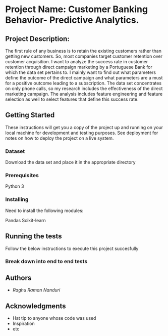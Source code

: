 # Project Name: Customer Banking Behavior- Predictive Analytics.

## Project Description: 

The first rule of any business is to retain the existing customers rather than getting new customers. So, most companies target customer retention over customer acquisition. I want to analyze the success rate in customer retention through direct campaign marketing by a Portuguese Bank for which the data set pertains to. I mainly want to find out what parameters define the outcome of the direct campaign and what parameters are a must for a positive outcome leading to a subscription. The data set concentrates on only phone calls, so my research includes the effectiveness of the direct marketing campaign. The analysis includes feature engineering and feature selection as well to select features that define this success rate.

## Getting Started

These instructions will get you a copy of the project up and running on your local machine for development and testing purposes. See deployment for notes on how to deploy the project on a live system.


### Dataset

Download the data set and place it in the appropriate directory

### Prerequisites

Python 3


### Installing

Need to install the following modules:

Pandas
Scikit-learn


## Running the tests

Follow the below instructions to execute this project succesfully


### Break down into end to end tests


## Authors

- *Raghu Raman Nanduri* 


## Acknowledgments

* Hat tip to anyone whose code was used
* Inspiration
* etc

